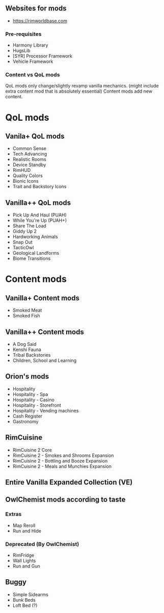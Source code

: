 ## Websites for mods
- https://rimworldbase.com

### Pre-requisites
- Harmony Library
- HugsLib
- [SYR] Processor Framework
- Vehicle Framework

### Content vs QoL mods
QoL mods only change/slightly revamp vanilla mechanics. (might include extra content mod that is absolutely essential)
Content mods add new content.

# QoL mods

## Vanila+ QoL mods
- Common Sense
- Tech Advancing
- Realistic Rooms
- Device Standby
- RimHUD
- Quality Colors
- Bionic Icons
- Trait and Backstory Icons

## Vanilla++ QoL mods
- Pick Up And Haul (PUAH)
- While You're Up (PUAH+)
- Share The Load
- Giddy Up 2
- Hardworking Animals
- Snap Out
- TacticOwl
- Geological Landforms
- Biome Transitions

# Content mods

## Vanilla+ Content mods
- Smoked Meat
- Smoked Fish

## Vanilla++ Content mods
- A Dog Said
- Kenshi Fauna
- Tribal Backstories
- Children, School and Learning

## Orion's mods
- Hospitality
- Hospitality - Spa
- Hospitality - Casino
- Hospitality - Storefront
- Hospitality - Vending machines
- Cash Register
- Gastronomy

## RimCuisine
- RimCuisine 2 Core
- RimCuisine 2 - Smokes and Shrooms Expansion
- RimCuisine 2 - Bottling and Booze Expansion
- RimCuisine 2 - Meals and Munchies Expansion

## Entire Vanilla Expanded Collection (VE)
## OwlChemist mods according to taste

### Extras
- Map Reroll
- Run and Hide

### Deprecated (By OwlChemist)
- RimFridge
- Wall Lights
- Run and Gun

## Buggy
- Simple Sidearms
- Bunk Beds
- Loft Bed (?)

